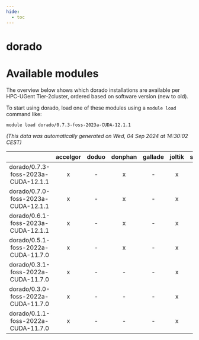 ```yaml
---
hide:
  - toc
---
```


dorado
======

# Available modules


The overview below shows which dorado installations are available per HPC-UGent Tier-2cluster, ordered based on software version (new to old).

To start using dorado, load one of these modules using a `module load` command like:

```shell
module load dorado/0.7.3-foss-2023a-CUDA-12.1.1
```

*(This data was automatically generated on Wed, 04 Sep 2024 at 14:30:02 CEST)*  

| |accelgor|doduo|donphan|gallade|joltik|shinx|skitty|
| :---: | :---: | :---: | :---: | :---: | :---: | :---: | :---: |
|dorado/0.7.3-foss-2023a-CUDA-12.1.1|x|-|x|-|x|-|-|
|dorado/0.7.0-foss-2023a-CUDA-12.1.1|x|-|x|-|x|-|-|
|dorado/0.6.1-foss-2023a-CUDA-12.1.1|x|-|x|-|x|-|-|
|dorado/0.5.1-foss-2022a-CUDA-11.7.0|x|-|x|-|x|-|-|
|dorado/0.3.1-foss-2022a-CUDA-11.7.0|x|-|-|-|x|-|-|
|dorado/0.3.0-foss-2022a-CUDA-11.7.0|x|-|-|-|x|-|-|
|dorado/0.1.1-foss-2022a-CUDA-11.7.0|x|-|-|-|x|-|-|
